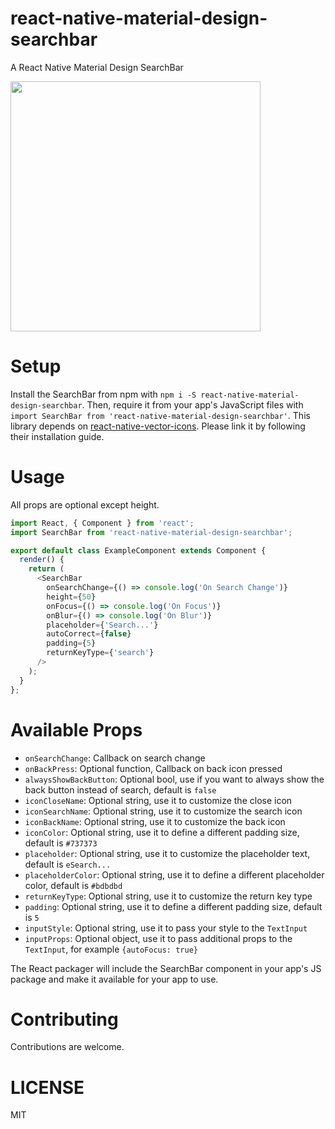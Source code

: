 # react-native-material-design-searchbar
A React Native Material Design SearchBar

<img src='https://i1.wp.com/reactscript.com/wp-content/uploads/2016/12/React-Native-Material-Design-Searchbar-1.png' height='400'>


# Setup

Install the SearchBar from npm with `npm i -S react-native-material-design-searchbar`. Then, require it from your app's JavaScript files with `import SearchBar from 'react-native-material-design-searchbar'`.
This library depends on [react-native-vector-icons](https://github.com/oblador/react-native-vector-icons). Please link it by following their installation guide.

# Usage

All props are optional except height.

```js
import React, { Component } from 'react';
import SearchBar from 'react-native-material-design-searchbar';

export default class ExampleComponent extends Component {
  render() {
    return (
      <SearchBar
        onSearchChange={() => console.log('On Search Change')}
        height={50}
        onFocus={() => console.log('On Focus')}
        onBlur={() => console.log('On Blur')}
        placeholder={'Search...'}
        autoCorrect={false}
        padding={5}
        returnKeyType={'search'}
      />
    );
  }
};

```

# Available Props

- `onSearchChange`: Callback on search change
- `onBackPress`: Optional function, Callback on back icon pressed
- `alwaysShowBackButton`: Optional bool, use if you want to always show the back button instead of search, default is `false`
- `iconCloseName`: Optional string, use it to customize the close icon
- `iconSearchName`: Optional string, use it to customize the search icon
- `iconBackName`: Optional string, use it to customize the back icon
- `iconColor`: Optional string, use it to define a different padding size, default is `#737373`
- `placeholder`: Optional string, use it to customize the placeholder text, default is `eSearch...`
- `placeholderColor`: Optional string, use it to define a different placeholder color, default is `#bdbdbd`
- `returnKeyType`: Optional string, use it to customize the return key type
- `padding`: Optional string, use it to define a different padding size, default is `5`
- `inputStyle`: Optional string, use it to pass your style to the `TextInput`
- `inputProps`: Optional object, use it to pass additional props to the `TextInput`, for example `{autoFocus: true}`


The React packager will include the SearchBar component in your app's JS package and make it available for your app to use.


# Contributing

Contributions are welcome.

# LICENSE

MIT
